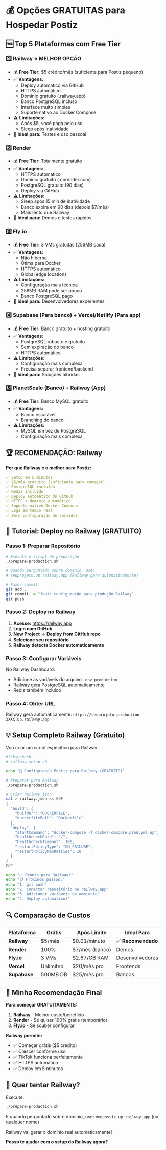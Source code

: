 # 💰 Opções GRATUITAS para Hospedar Postiz

## 🆓 **Top 5 Plataformas com Free Tier**

### 1️⃣ **Railway** ⭐ **MELHOR OPÇÃO**
- 💰 **Free Tier:** $5 crédito/mês (suficiente para Postiz pequeno)
- ✅ **Vantagens:**
  - Deploy automático via GitHub
  - HTTPS automático
  - Domínio gratuito (.railway.app)
  - Banco PostgreSQL incluso
  - Interface muito simples
  - Suporte nativo ao Docker Compose
- ⚠️ **Limitações:**
  - Após $5, você paga pelo uso
  - Sleep após inatividade
- 🎯 **Ideal para:** Testes e uso pessoal

### 2️⃣ **Render** 
- 💰 **Free Tier:** Totalmente gratuito
- ✅ **Vantagens:**
  - HTTPS automático
  - Domínio gratuito (.onrender.com)
  - PostgreSQL gratuito (90 dias)
  - Deploy via GitHub
- ⚠️ **Limitações:**
  - Sleep após 15 min de inatividade
  - Banco expira em 90 dias (depois $7/mês)
  - Mais lento que Railway
- 🎯 **Ideal para:** Demos e testes rápidos

### 3️⃣ **Fly.io**
- 💰 **Free Tier:** 3 VMs gratuitas (256MB cada)
- ✅ **Vantagens:**
  - Não hiberna
  - Ótima para Docker
  - HTTPS automático
  - Global edge locations
- ⚠️ **Limitações:**
  - Configuração mais técnica
  - 256MB RAM pode ser pouco
  - Banco PostgreSQL pago
- 🎯 **Ideal para:** Desenvolvedores experientes

### 4️⃣ **Supabase** (Para banco) + **Vercel/Netlify** (Para app)
- 💰 **Free Tier:** Banco gratuito + hosting gratuito
- ✅ **Vantagens:**
  - PostgreSQL robusto e gratuito
  - Sem expiração do banco
  - HTTPS automático
- ⚠️ **Limitações:**
  - Configuração mais complexa
  - Precisa separar frontend/backend
- 🎯 **Ideal para:** Soluções híbridas

### 5️⃣ **PlanetScale** (Banco) + **Railway** (App)
- 💰 **Free Tier:** Banco MySQL gratuito
- ✅ **Vantagens:**
  - Banco escalável
  - Branching do banco
- ⚠️ **Limitações:**
  - MySQL em vez de PostgreSQL
  - Configuração mais complexa

## 🏆 **RECOMENDAÇÃO: Railway**

**Por que Railway é o melhor para Postiz:**

```yaml
✅ Setup em 5 minutos
✅ $5/mês gratuito (suficiente para começar)
✅ PostgreSQL incluído
✅ Redis incluído  
✅ Deploy automático do GitHub
✅ HTTPS + domínio automático
✅ Suporte nativo Docker Compose
✅ Logs em tempo real
✅ Zero configuração de servidor
```

## 🚀 **Tutorial: Deploy no Railway (GRATUITO)**

### Passo 1: Preparar Repositório

```bash
# Execute o script de preparação
./prepare-production.sh

# Quando perguntado sobre domínio, use:
# seuprojeto.up.railway.app (Railway gera automaticamente)

# Fazer commit
git add .
git commit -m "feat: configuração para produção Railway"
git push
```

### Passo 2: Deploy no Railway

1. **Acesse:** https://railway.app
2. **Login com GitHub**
3. **New Project** → **Deploy from GitHub repo**
4. **Selecione seu repositório**
5. **Railway detecta Docker automaticamente**

### Passo 3: Configurar Variáveis

No Railway Dashboard:
- Adicione as variáveis do arquivo `.env.production`
- Railway gera PostgreSQL automaticamente
- Redis também incluído

### Passo 4: Obter URL

Railway gera automaticamente:
`https://seuprojeto-production-XXXX.up.railway.app`

## 💡 **Setup Completo Railway (Gratuito)**

Vou criar um script específico para Railway:

```bash
#!/bin/bash
# railway-setup.sh

echo "🚂 Configurando Postiz para Railway (GRATUITO)"

# Preparar para Railway
./prepare-production.sh

# Criar railway.json
cat > railway.json << EOF
{
  "build": {
    "builder": "DOCKERFILE",
    "dockerfilePath": "Dockerfile"
  },
  "deploy": {
    "startCommand": "docker-compose -f docker-compose.prod.yml up",
    "healthcheckPath": "/",
    "healthcheckTimeout": 100,
    "restartPolicyType": "ON_FAILURE",
    "restartPolicyMaxRetries": 10
  }
}
EOF

echo "✅ Pronto para Railway!"
echo "📋 Próximos passos:"
echo "1. git push"
echo "2. Conectar repositório no railway.app"
echo "3. Adicionar variáveis de ambiente"
echo "4. Deploy automático!"
```

## 🔍 **Comparação de Custos**

| Plataforma | Grátis | Após Limite | Ideal Para |
|------------|--------|------------|------------|
| **Railway** | $5/mês | $0.01/minuto | ✅ **Recomendado** |
| **Render** | 100% | $7/mês (banco) | Demos |
| **Fly.io** | 3 VMs | $2.67/GB RAM | Desenvolvedores |
| **Vercel** | Unlimited | $20/mês pro | Frontends |
| **Supabase** | 500MB DB | $25/mês pro | Bancos |

## 🎯 **Minha Recomendação Final**

**Para começar GRATUITAMENTE:**

1. **Railway** - Melhor custo/benefício
2. **Render** - Se quiser 100% grátis (temporário)
3. **Fly.io** - Se souber configurar

**Railway permite:**
- ✅ Começar grátis ($5 crédito)
- ✅ Crescer conforme uso
- ✅ TikTok funciona perfeitamente
- ✅ HTTPS automático
- ✅ Deploy em 5 minutos

## 🚂 **Quer tentar Railway?**

Execute:
```bash
./prepare-production.sh
```

E quando perguntado sobre domínio, use:
`meupostiz.up.railway.app` (ou qualquer nome)

Railway vai gerar o domínio real automaticamente!

**Posso te ajudar com o setup do Railway agora?**
